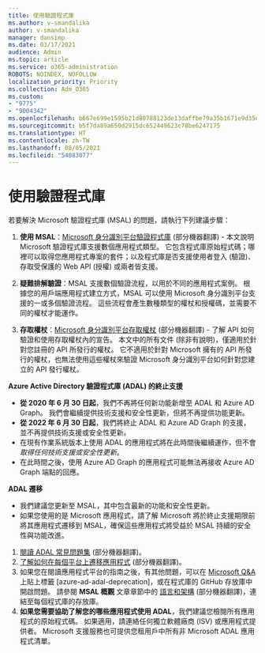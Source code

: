 ```yaml
---
title: 使用驗證程式庫
ms.author: v-smandalika
author: v-smandalika
manager: dansimp
ms.date: 03/17/2021
audience: Admin
ms.topic: article
ms.service: o365-administration
ROBOTS: NOINDEX, NOFOLLOW
localization_priority: Priority
ms.collection: Adm_O365
ms.custom:
- "9775"
- "9004342"
ms.openlocfilehash: b667e699e1595b21d80788123de13daffbe79a35b1671e9d35eaa6cd980693db
ms.sourcegitcommit: b5f7da89a650d2915dc652449623c78be6247175
ms.translationtype: HT
ms.contentlocale: zh-TW
ms.lasthandoff: 08/05/2021
ms.locfileid: "54083077"
---
```

# <a name="working-with-authentication-libraries"></a>使用驗證程式庫

若要解決 Microsoft 驗證程式庫 (MSAL) 的問題，請執行下列建議步驟：

1. **使用 MSAL**：[Microsoft 身分識別平台驗證程式庫](https://docs.microsoft.com/azure/active-directory/develop/reference-v2-libraries) (部分機器翻譯) - 本文說明 Microsoft 驗證程式庫支援數個應用程式類型。 它包含程式庫原始程式碼；哪裡可以取得您應用程式專案的套件；以及程式庫是否支援使用者登入 (驗證)、存取受保護的 Web API (授權) 或兩者皆支援。

2. **疑難排解驗證**：MSAL 支援數個驗證流程，以用於不同的應用程式案例。 根據您的用戶端應用程式建立方式，MSAL 可以使用 Microsoft 身分識別平台支援的一或多個驗證流程。 這些流程會產生數種類型的權杖和授權碼，並需要不同的權杖才能運作。

3. **存取權杖**：[Microsoft 身分識別平台存取權杖](https://docs.microsoft.com/azure/active-directory/develop/access-tokens) (部分機器翻譯) - 了解 API 如何驗證和使用存取權杖內的宣告。 本文中的所有文件 (除非有說明)，僅適用於針對您註冊的 API 所發行的權杖。 它不適用於針對 Microsoft 擁有的 API 所發行的權杖，也無法使用這些權杖來驗證 Microsoft 身分識別平台如何針對您建立的 API 發行權杖。

**Azure Active Directory 驗證程式庫 (ADAL) 的終止支援**

- **從 2020 年 6 月 30 日起**，我們不再將任何新功能新增至 ADAL 和 Azure AD Graph。 我們會繼續提供技術支援和安全性更新，但將不再提供功能更新。
- **從 2022 年 6 月 30 日起**，我們將終止 ADAL 和 Azure AD Graph 的支援，並不再提供技術支援或安全性更新。
- 在現有作業系統版本上使用 ADAL 的應用程式將在此時間後繼續運作，但不會 *取得任何技術支援或安全性更新*。
- 在此時間之後，使用 Azure AD Graph 的應用程式可能無法再接收 Azure AD Graph 端點的回應。

**ADAL 遷移**

- 我們建議您更新至 MSAL，其中包含最新的功能和安全性更新。
- 如果您使用的是 Microsoft 應用程式，請了解 Microsoft 將於終止支援期限前將其應用程式遷移到 MSAL，確保這些應用程式將受益於 MSAL 持續的安全性與功能改進。

1. [閱讀 ADAL 常見問題集](https://docs.microsoft.com/azure/active-directory/develop/msal-migration#frequently-asked-questions-faq) (部分機器翻譯)。
2. [了解如何在每個平台上遷移應用程式](https://docs.microsoft.com/azure/active-directory/develop/msal-migration#migration-guidance) (部分機器翻譯)。
3. 如果您在閱讀應用程式平台的指南之後，有其他問題，可以在 [Microsoft Q&A](https://docs.microsoft.com/answers/topics/azure-ad-adal-deprecation.html) 上貼上標籤 [azure-ad-adal-deprecation]，或在程式庫的 GitHub 存放庫中開啟問題。 請參閱 **MSAL 概觀** 文章章節中的 [語言和架構](https://docs.microsoft.com/azure/active-directory/develop/msal-overview#languages-and-frameworks) (部分機器翻譯)，連結至每個程式庫的存放庫。
4. **如果您需要協助了解您的哪些應用程式使用 ADAL**，我們建議您檢閱所有應用程式的原始程式碼。 如果適用，請連絡任何獨立軟體廠商 (ISV) 或應用程式提供者。 Microsoft 支援服務也可提供您租用戶中所有非 Microsoft ADAL 應用程式清單。







